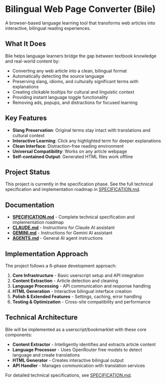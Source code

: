 # Bilingual Web Page Converter (Bile)

A browser-based language learning tool that transforms web articles into interactive, bilingual reading experiences.

## What It Does

Bile helps language learners bridge the gap between textbook knowledge and real-world content by:

- Converting any web article into a clean, bilingual format
- Automatically detecting the source language
- Preserving slang, idioms, and culturally significant terms with explanations
- Creating clickable tooltips for cultural and linguistic context
- Providing instant language toggle functionality
- Removing ads, popups, and distractions for focused learning

## Key Features

- **Slang Preservation**: Original terms stay intact with translations and cultural context
- **Interactive Learning**: Click any highlighted term for deeper explanations
- **Clean Interface**: Distraction-free reading environment
- **Universal Compatibility**: Works on any article webpage
- **Self-contained Output**: Generated HTML files work offline

## Project Status

This project is currently in the specification phase. See the full technical specification and implementation roadmap in [SPECIFICATION.md](SPECIFICATION.md).

## Documentation

- **[SPECIFICATION.md](SPECIFICATION.md)** - Complete technical specification and implementation roadmap
- **[CLAUDE.md](CLAUDE.md)** - Instructions for Claude AI assistant
- **[GEMINI.md](GEMINI.md)** - Instructions for Gemini AI assistant
- **[AGENTS.md](AGENTS.md)** - General AI agent instructions

## Implementation Approach

The project follows a 6-phase development approach:

1. **Core Infrastructure** - Basic userscript setup and API integration
2. **Content Extraction** - Article detection and cleaning
3. **Language Processing** - API communication and response handling
4. **HTML Generation** - Interactive bilingual interface creation
5. **Polish & Extended Features** - Settings, caching, error handling
6. **Testing & Optimization** - Cross-site compatibility and performance

## Technical Architecture

Bile will be implemented as a userscript/bookmarklet with these core components:

- **Content Extractor** - Intelligently identifies and extracts article content
- **Language Processor** - Uses OpenRouter free models to detect language and create translations
- **HTML Generator** - Creates interactive bilingual output
- **API Handler** - Manages communication with translation services

For detailed technical specifications, see [SPECIFICATION.md](SPECIFICATION.md).